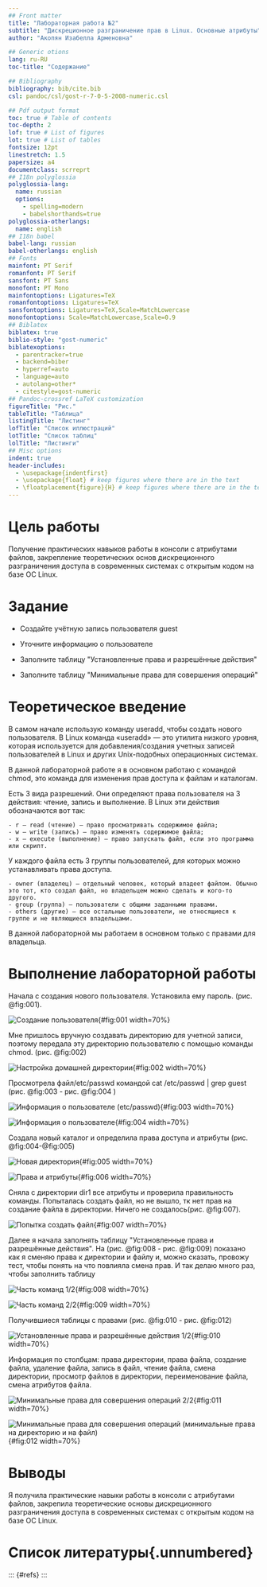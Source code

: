 ```yaml
---
## Front matter
title: "Лабораторная работа №2"
subtitle: "Дискреционное разграничение прав в Linux. Основные атрибуты"
author: "Акопян Изабелла Арменовна"

## Generic otions
lang: ru-RU
toc-title: "Содержание"

## Bibliography
bibliography: bib/cite.bib
csl: pandoc/csl/gost-r-7-0-5-2008-numeric.csl

## Pdf output format
toc: true # Table of contents
toc-depth: 2
lof: true # List of figures
lot: true # List of tables
fontsize: 12pt
linestretch: 1.5
papersize: a4
documentclass: scrreprt
## I18n polyglossia
polyglossia-lang:
  name: russian
  options:
	- spelling=modern
	- babelshorthands=true
polyglossia-otherlangs:
  name: english
## I18n babel
babel-lang: russian
babel-otherlangs: english
## Fonts
mainfont: PT Serif
romanfont: PT Serif
sansfont: PT Sans
monofont: PT Mono
mainfontoptions: Ligatures=TeX
romanfontoptions: Ligatures=TeX
sansfontoptions: Ligatures=TeX,Scale=MatchLowercase
monofontoptions: Scale=MatchLowercase,Scale=0.9
## Biblatex
biblatex: true
biblio-style: "gost-numeric"
biblatexoptions:
  - parentracker=true
  - backend=biber
  - hyperref=auto
  - language=auto
  - autolang=other*
  - citestyle=gost-numeric
## Pandoc-crossref LaTeX customization
figureTitle: "Рис."
tableTitle: "Таблица"
listingTitle: "Листинг"
lofTitle: "Список иллюстраций"
lotTitle: "Список таблиц"
lolTitle: "Листинги"
## Misc options
indent: true
header-includes:
  - \usepackage{indentfirst}
  - \usepackage{float} # keep figures where there are in the text
  - \floatplacement{figure}{H} # keep figures where there are in the text
---
```


# Цель работы

Получение практических навыков работы в консоли с атрибутами файлов, закрепление теоретических основ дискреционного разграничения доступа в современных системах с открытым кодом на базе ОС Linux.

# Задание

 - Создайте учётную запись пользователя guest

 - Уточните информацию о пользователе

 - Заполните таблицу "Установленные права и разрешённые действия"

 - Заполните таблицу "Минимальные права для совершения операций"


# Теоретическое введение

В самом начале использую команду useradd, чтобы создать нового пользователя. В Linux команда «useradd» — это утилита низкого уровня, которая используется для добавления/создания учетных записей пользователей в Linux и других Unix-подобных операционных системах. 

В данной лабораторной работе я в основном работаю с командой chmod, это команда для изменения прав доступа к файлам и каталогам.

Есть 3 вида разрешений. Они определяют права пользователя на 3 действия: чтение, запись и выполнение. В Linux эти действия обозначаются вот так:

    - r — read (чтение) — право просматривать содержимое файла;
    - w — write (запись) — право изменять содержимое файла;
    - x — execute (выполнение) — право запускать файл, если это программа или скрипт.

У каждого файла есть 3 группы пользователей, для которых можно устанавливать права доступа. 

    - owner (владелец) — отдельный человек, который владеет файлом. Обычно это тот, кто создал файл, но владельцем можно сделать и кого-то другого.
    - group (группа) — пользователи с общими заданными правами.
    - others (другие) — все остальные пользователи, не относящиеся к группе и не являющиеся владельцами. 

В данной лабораторной мы работаем в основном только с правами для владельца.

# Выполнение лабораторной работы

Начала с создания нового пользователя. Установила ему пароль. (рис. @fig:001).

![Создание пользователя](image/1.jpg){#fig:001 width=70%}

Мне пришлось вручную создавать директорию для учетной записи, поэтому передала эту директорию пользователю с помощью команды chmod. (рис. @fig:002)

![Настройка домашней директории](image/2.jpg){#fig:002 width=70%}

Просмотрела файл/etc/passwd командой cat /etc/passwd | grep guest (рис. @fig:003 - рис. @fig:004 )

![Информация о пользователе (etc/passwd)](image/3.jpg){#fig:003 width=70%} 

![Информация о пользователе](image/4.jpg){#fig:004 width=70%} 

Создала новый каталог и определила права доступа и атрибуты (рис. @fig:004-@fig:005)

![Новая директория](image/5.jpg){#fig:005 width=70%}

![Права и атрибуты](image/6.jpg){#fig:006 width=70%}

Сняла с директории dir1 все атрибуты и проверила правильность команды. Попыталась создать файл, но не вышло, тк нет прав на создание файла в директории. Ничего не создалось(рис. @fig:007).

![Попытка создать файл](image/7.jpg){#fig:007 width=70%}

Далее я начала заполнять таблицу "Установленные права и разрешённые действия". На (рис. @fig:008 - рис. @fig:009) показано как я сменяю права к директории и файлу и, можно сказать, провожу тест, чтобы понять на что повлияла смена прав. И так делаю много раз, чтобы заполнить таблицу

![Часть команд 1/2](image/8.jpg){#fig:008 width=70%}


![Часть команд 2/2](image/9.jpg){#fig:009 width=70%}

Получившиеся таблицы с правами (рис. @fig:010 - рис. @fig:012)


![Установленные права и разрешённые действия  1/2](image/10.png){#fig:010 width=70%}

Информация по столбцам: права директории, права файла, создание файла, удаление файла, запись в файл, чтение файла, смена директории, просмотр файлов в директории, переименование файла, смена атрибутов файла.

![Минимальные права для совершения операций   2/2](image/11.png){#fig:011 width=70%}

![Минимальные права для совершения операций (минимальные права на директорию и на файл)](image/12.png){#fig:012 width=70%}


# Выводы

Я получила практические навыки работы в консоли с атрибутами файлов, закрепила теоретические основы дискреционного разграничения доступа в современных системах с открытым кодом на базе ОС Linux.

# Список литературы{.unnumbered}

::: {#refs}
:::
